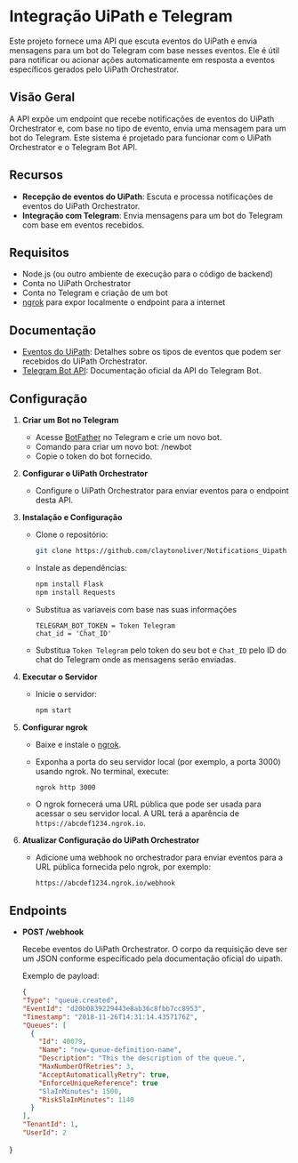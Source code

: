 # Integração UiPath e Telegram

Este projeto fornece uma API que escuta eventos do UiPath e envia mensagens para um bot do Telegram com base nesses eventos. Ele é útil para notificar ou acionar ações automaticamente em resposta a eventos específicos gerados pelo UiPath Orchestrator.

## Visão Geral

A API expõe um endpoint que recebe notificações de eventos do UiPath Orchestrator e, com base no tipo de evento, envia uma mensagem para um bot do Telegram. Este sistema é projetado para funcionar com o UiPath Orchestrator e o Telegram Bot API.

## Recursos

- **Recepção de eventos do UiPath**: Escuta e processa notificações de eventos do UiPath Orchestrator.
- **Integração com Telegram**: Envia mensagens para um bot do Telegram com base em eventos recebidos.

## Requisitos

- Node.js (ou outro ambiente de execução para o código de backend)
- Conta no UiPath Orchestrator
- Conta no Telegram e criação de um bot
- [ngrok](https://ngrok.com/) para expor localmente o endpoint para a internet

## Documentação

- [Eventos do UiPath](https://docs.uipath.com/pt-BR/orchestrator/standalone/2023.10/user-guide/types-of-events#job-events): Detalhes sobre os tipos de eventos que podem ser recebidos do UiPath Orchestrator.
- [Telegram Bot API](https://core.telegram.org/bots/api): Documentação oficial da API do Telegram Bot.

## Configuração

1. **Criar um Bot no Telegram**

   - Acesse [BotFather](https://t.me/botfather) no Telegram e crie um novo bot.
   - Comando para criar um novo bot: /newbot
   - Copie o token do bot fornecido.

2. **Configurar o UiPath Orchestrator**

   - Configure o UiPath Orchestrator para enviar eventos para o endpoint desta API.

3. **Instalação e Configuração**

   - Clone o repositório:

     ```bash
     git clone https://github.com/claytonoliver/Notifications_Uipath
     ```

   - Instale as dependências:

     ```bash
     npm install Flask
     npm install Requests
     ```

   - Substitua as variaveis com base nas suas informações

     ```env
     TELEGRAM_BOT_TOKEN = Token Telegram
     chat_id = 'Chat_ID'
     ```

   - Substitua `Token Telegram` pelo token do seu bot e `Chat_ID` pelo ID do chat do Telegram onde as mensagens serão enviadas.

4. **Executar o Servidor**

   - Inicie o servidor:

     ```bash
     npm start
     ```

5. **Configurar ngrok**

   - Baixe e instale o [ngrok](https://ngrok.com/).
   - Exponha a porta do seu servidor local (por exemplo, a porta 3000) usando ngrok. No terminal, execute:

     ```bash
     ngrok http 3000
     ```

   - O ngrok fornecerá uma URL pública que pode ser usada para acessar o seu servidor local. A URL terá a aparência de `https://abcdef1234.ngrok.io`.

6. **Atualizar Configuração do UiPath Orchestrator**

   - Adicione uma webhook no orchestrador para enviar eventos para a URL pública fornecida pelo ngrok, por exemplo:

     ```
     https://abcdef1234.ngrok.io/webhook
     ```

## Endpoints

- **POST /webhook**

  Recebe eventos do UiPath Orchestrator. O corpo da requisição deve ser um JSON conforme especificado pela documentação oficial do uipath.

  Exemplo de payload:

  ```json
  {
  "Type": "queue.created",
  "EventId": "d20b0839229443e8ab36c8fbb7cc8953",
  "Timestamp": "2018-11-26T14:31:14.4357176Z",
  "Queues": [
    {
      "Id": 40079,
      "Name": "new-queue-definition-name",
      "Description": "This the description of the queue.",
      "MaxNumberOfRetries": 3,
      "AcceptAutomaticallyRetry": true,
      "EnforceUniqueReference": true
      "SlaInMinutes": 1500,
      "RiskSlaInMinutes": 1140
    }
  ],
  "TenantId": 1,
  "UserId": 2
}
